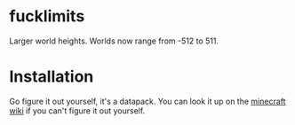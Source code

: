 # fucklimits
Larger world heights. Worlds now range from -512 to 511.

# Installation
Go figure it out yourself, it's a datapack. You can look it up on the [minecraft wiki](https://minecraft.gamepedia.com/Data_Pack) if you can't figure it out yourself.
